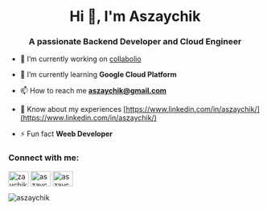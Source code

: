 <h1 align="center">Hi 👋, I'm Aszaychik</h1>
<h3 align="center">A passionate Backend Developer and Cloud Engineer</h3>

- 🔭 I’m currently working on [collabolio](https://github.com/orgs/Collabolio/repositories)

- 🌱 I’m currently learning **Google Cloud Platform**

- 📫 How to reach me **aszaychik@gmail.com**

- 📄 Know about my experiences [https://www.linkedin.com/in/aszaychik/](https://www.linkedin.com/in/aszaychik/)

- ⚡ Fun fact **Weeb Developer**

<h3 align="left">Connect with me:</h3>
<p align="left">
<a href="https://twitter.com/zaychikas" target="blank"><img align="center" src="https://raw.githubusercontent.com/rahuldkjain/github-profile-readme-generator/master/src/images/icons/Social/twitter.svg" alt="zaychikas" height="30" width="40" /></a>
<a href="https://linkedin.com/in/aszaychik" target="blank"><img align="center" src="https://raw.githubusercontent.com/rahuldkjain/github-profile-readme-generator/master/src/images/icons/Social/linked-in-alt.svg" alt="aszaychik" height="30" width="40" /></a>
<a href="https://fb.com/aszaychik" target="blank"><img align="center" src="https://raw.githubusercontent.com/rahuldkjain/github-profile-readme-generator/master/src/images/icons/Social/facebook.svg" alt="aszaychik" height="30" width="40" /></a>
</p>

<p><img align="center" src="https://github-readme-stats.vercel.app/api/top-langs?username=aszaychik&show_icons=true&locale=en&layout=compact" alt="aszaychik" /></p>
